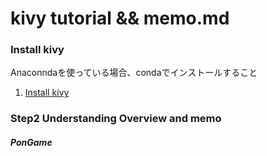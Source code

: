 # kivy tutorial && memo.md

### Install kivy
Anaconndaを使っている場合、condaでインストールすること
1. [Install kivy](https://kivy.org/doc/stable/gettingstarted/installation.html)

### Step2 Understanding Overview and memo

##### PonGame 
